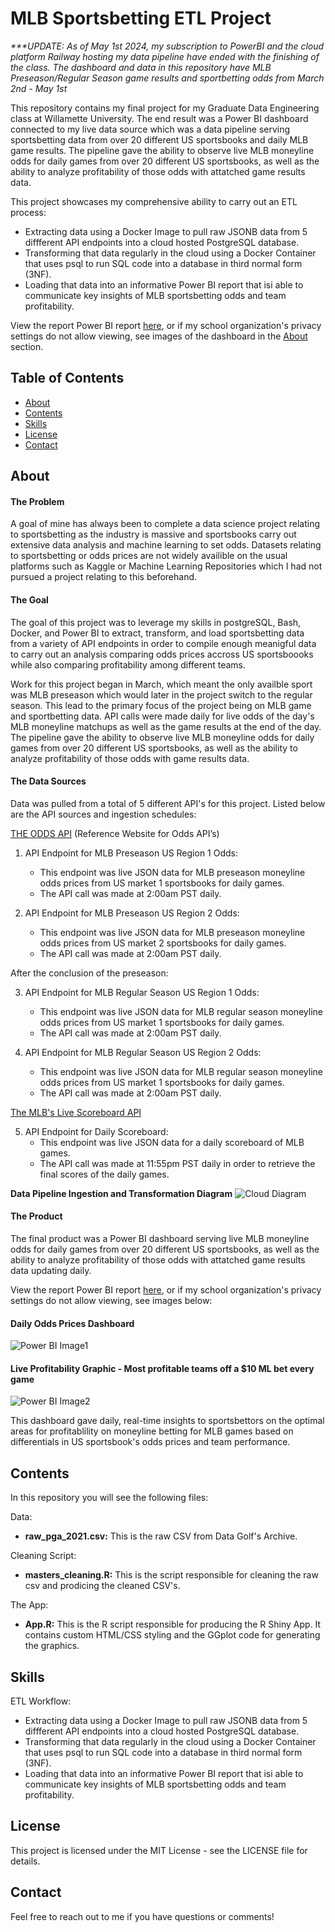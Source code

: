 # MLB Sportsbetting ETL Project

*_***UPDATE: As of May 1st 2024, my subscription to PowerBI and the cloud platform Railway hosting my data pipeline have ended with the finishing of the class. The dashboard and data in this repository have MLB Preseason/Regular Season game results and sportbetting odds from March 2nd - May 1st_*

This repository contains my final project for my Graduate Data Engineering class at Willamette University. The end result was a Power BI dashboard connected to my live data source which was a data pipeline serving sportsbetting data from over 20 different US sportsbooks and daily MLB game results. The pipeline gave the ability to observe live MLB moneyline odds for daily games from over 20 different US sportsbooks, as well as the ability to analyze profitability of those odds with attatched game results data.

This project showcases my comprehensive ability to carry out an ETL process:

- Extracting data using a Docker Image to pull raw JSONB data from 5 diffferent API endpoints into a cloud hosted PostgreSQL database.
- Transforming that data regularly in the cloud using a Docker Container that uses psql to run SQL code into a database in third normal form (3NF).
- Loading that data into an informative Power BI report that isi able to communicate key insights of MLB sportsbetting odds and team profitability.

View the report Power BI report [here](https://app.powerbi.com/groups/16ae97bc-f021-4246-b11e-638b2ab3cb6a/reports/014bc0ce-8d53-4aa7-b3f9-4febf1e88f1a/ReportSection4636aaa8c019734a14c2?ctid=46bc6c40-368d-4a20-9b1b-c1842f786542&experience=power-bi), or if my school organization's privacy settings do not allow viewing, see images of the dashboard in the [About](#about) section.


## Table of Contents

- [About](#about)
- [Contents](#contents)
- [Skills](#skills)
- [License](#license)
- [Contact](#contact)

## About

#### The Problem

A goal of mine has always been to complete a data science project relating to sportsbetting as the industry is massive and sportsbooks carry out extensive data analysis and machine learning to set odds. Datasets relating to sportsbetting or odds prices are not widely availible on the usual platforms such as Kaggle or Machine Learning Repositories which I had not pursued a project relating to this beforehand.

#### The Goal

The goal of this project was to leverage my skills in postgreSQL, Bash, Docker, and Power BI to extract, transform, and load sportsbetting data from a variety of API endpoints in order to compile enough meanigful data to carry out an analysis comparing odds prices accross US sportsboooks while also comparing profitability among different teams.

Work for this project began in March, which meant the only availble sport was MLB preseason which would later in the project switch to the regular season. This lead to the primary focus of the project being on MLB game and sportbetting data. API calls were made daily for live odds of the day's MLB moneyline matchups as well as the game results at the end of the day. The pipeline gave the ability to observe live MLB moneyline odds for daily games from over 20 different US sportsbooks, as well as the ability to analyze profitability of those odds with game results data.

#### The Data Sources

Data was pulled from a total of 5 different API's for this project. Listed below are the API sources and ingestion schedules:

[THE ODDS API](https://the-odds-api.com/) (Reference Website for Odds API’s)

1. API Endpoint for MLB Preseason US Region 1 Odds:
   - This endpoint was live JSON data for MLB preseason moneyline odds prices from US market 1 sportsbooks for daily games.
   - The API call was made at 2:00am PST daily.
  
2. API Endpoint for MLB Preseason US Region 2 Odds:
   - This endpoint was live JSON data for MLB preseason moneyline odds prices from US market 2 sportsbooks for daily games.
   - The API call was made at 2:00am PST daily.
  
After the conclusion of the preseason:
     
3. API Endpoint for MLB Regular Season US Region 1 Odds:
   - This endpoint was live JSON data for MLB regular season moneyline odds prices from US market 1 sportsbooks for daily games.
   - The API call was made at 2:00am PST daily.
     
4. API Endpoint for MLB Regular Season US Region 2 Odds:
   - This endpoint was live JSON data for MLB regular season moneyline odds prices from US market 1 sportsbooks for daily games.
   - The API call was made at 2:00am PST daily.
   
[The MLB's Live Scoreboard API](https://statsapi.mlb.com/ (Reference Website for MLB game scoreboard))

5. API Endpoint for Daily Scoreboard:
   - This endpoint was live JSON data for a daily scoreboard of MLB games.
   - The API call was made at 11:55pm PST daily in order to retrieve the final scores of the daily games.
  
**Data Pipeline Ingestion and Transformation Diagram**
![Cloud Diagram](./Images/railway_cloud_diagram.png)

#### The Product

The final product was a Power BI dashboard serving live MLB moneyline odds for daily games from over 20 different US sportsbooks, as well as the ability to analyze profitability of those odds with attatched game results data updating daily.

View the report Power BI report [here](https://app.powerbi.com/groups/16ae97bc-f021-4246-b11e-638b2ab3cb6a/reports/014bc0ce-8d53-4aa7-b3f9-4febf1e88f1a/ReportSection4636aaa8c019734a14c2?ctid=46bc6c40-368d-4a20-9b1b-c1842f786542&experience=power-bi), or if my school organization's privacy settings do not allow viewing, see images below:

#### Daily Odds Prices Dashboard
![Power BI Image1](./Images/oddsprices_pbi_dashboard.png)

#### Live Profitability Graphic - Most profitable teams off a $10 ML bet every game
![Power BI Image2](./Images/profits_pbi_dashboard.png)

This dashboard gave daily, real-time insights to sportsbettors on the optimal areas for profitablility on moneyline betting for MLB games based on differentials in US sportsbook's odds prices and team performance.

## Contents

In this repository you will see the following files:

Data:
- **raw_pga_2021.csv:** This is the raw CSV from Data Golf's Archive.

Cleaning Script:
- **masters_cleaning.R:** This is the script responsible for cleaning the raw csv and prodicing the cleaned CSV's.

The App:
- **App.R:** This is the R script responsible for producing the R Shiny App. It contains custom HTML/CSS styling and the GGplot code for generating the graphics.

## Skills

ETL Workflow:

- Extracting data using a Docker Image to pull raw JSONB data from 5 diffferent API endpoints into a cloud hosted PostgreSQL database.
- Transforming that data regularly in the cloud using a Docker Container that uses psql to run SQL code into a database in third normal form (3NF).
- Loading that data into an informative Power BI report that isi able to communicate key insights of MLB sportsbetting odds and team profitability.

## License

This project is licensed under the MIT License - see the LICENSE file for details.

## Contact

Feel free to reach out to me if you have questions or comments!

